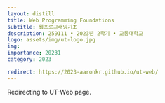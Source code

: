 ```yaml
---
layout: distill
title: Web Programming Foundations
subtitle: 웹프로그래밍기초
description: 259111 • 2023년 2학기 • 교통대학교
logo: assets/img/ut-logo.jpg
img:
importance: 20231
category: 2023

redirect: https://2023-aaronkr.github.io/ut-web/
---
```


Redirecting to UT-Web page.
